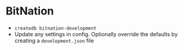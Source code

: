 # BitNation

* `createdb bitnation-development`
* Update any settings in config. Optionally override the defaults by creating a `development.json` file